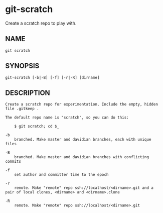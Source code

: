 # git-scratch
Create a scratch repo to play with.

## NAME

    git scratch

## SYNOPSIS

    git-scratch [-b|-B] [-f] [-r|-R] [dirname]

## DESCRIPTION

    Create a scratch repo for experimentation. Include the empty, hidden file .gitkeep .

    The default repo name is "scratch", so you can do this:

        $ git scratch; cd $_

    -b
        branched. Make master and davidian branches, each with unique files

    -B
        branched. Make master and davidian branches with conflicting commits

    -f
        set author and committer time to the epoch

    -r
        remote. Make "remote" repo ssh://localhost/<dirname>.git and a pair of local clones, <dirname> and <dirname>.clone

    -R
        remote. Make "remote" repo ssh://localhost/<dirname>.git
        

